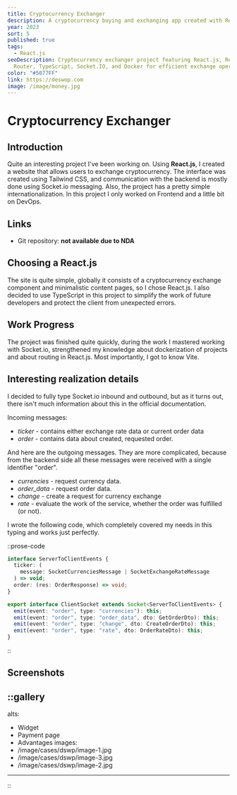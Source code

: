 ```yaml
---
title: Cryptocurrency Exchanger
description: A cryptocurrency buying and exchanging app created with React.js and Socket.IO.
year: 2023
sort: 5
published: true
tags:
  - React.js
seoDescription: Cryptocurrency exchanger project featuring React.js, React
  Router, TypeScript, Socket.IO, and Docker for efficient exchange operations.
color: "#5077FF"
link: https://deswop.com
image: /image/money.jpg
---
```


# Cryptocurrency Exchanger

## Introduction

Quite an interesting project I've been working on. Using **React.js**, I created a website that allows users to exchange cryptocurrency. The interface was created using Tailwind CSS, and communication with the backend is mostly done using Socket.io messaging. Also, the project has a pretty simple internationalization. In this project I only worked on Frontend and a little bit on DevOps.

## Links

- Git repository: **not available due to NDA**

## Choosing a React.js

The site is quite simple, globally it consists of a cryptocurrency exchange component and minimalistic content pages, so I chose React.js. I also decided to use TypeScript in this project to simplify the work of future developers and protect the client from unexpected errors.

## Work Progress

The project was finished quite quickly, during the work I mastered working with Socket.io, strengthened my knowledge about dockerization of projects and about routing in React.js. Most importantly, I got to know Vite.

## Interesting realization details

I decided to fully type Socket.io inbound and outbound, but as it turns out, there isn't much information about this in the official documentation.

Incoming messages:

- *ticker* - contains either exchange rate data or current order data
- *order* - contains data about created, requested order.

And here are the outgoing messages. They are more complicated, because from the backend side all these messages were received with a single identifier "order".

- *currencies* - request currency data.
- *order\_data* - request order data.
- *change* - create a request for currency exchange
- *rate* - evaluate the work of the service, whether the order was fulfilled (or not).

I wrote the following code, which completely covered my needs in this typing and works just perfectly.

::prose-code
```ts
interface ServerToClientEvents {
  ticker: (
    message: SocketCurrenciesMessage | SocketExchangeRateMessage
  ) => void;
  order: (res: OrderResponse) => void;
}

export interface ClientSocket extends Socket<ServerToClientEvents> {
  emit(event: "order", type: "currencies"): this;
  emit(event: "order", type: "order_data", dto: GetOrderDto): this;
  emit(event: "order", type: "change", dto: CreateOrderDto): this;
  emit(event: "order", type: "rate", dto: OrderRateDto): this;
}
```
::

## Screenshots

::gallery
---
alts:
  - Widget
  - Payment page
  - Advantages
images:
  - /image/cases/dswp/image-1.jpg
  - /image/cases/dswp/image-3.jpg
  - /image/cases/dswp/image-2.jpg
---
::
